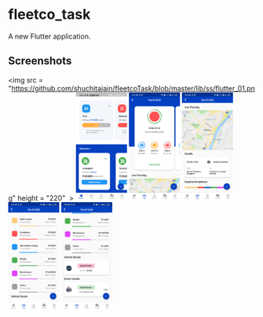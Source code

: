 # fleetco_task

A new Flutter application.

## Screenshots

<img src = "https://github.com/shuchitajain/fleetcoTask/blob/master/lib/ss/flutter_01.png" height = "220" &nbsp;>   <img src = "https://github.com/shuchitajain/fleetcoTask/blob/master/lib/ss/flutter_02.png" height = "220" >   <img src = "https://github.com/shuchitajain/fleetcoTask/blob/master/lib/ss/flutter_03.png" height = "220" >   <img src = "https://github.com/shuchitajain/fleetcoTask/blob/master/lib/ss/flutter_04.png" height = "220" > 
<img src = "https://github.com/shuchitajain/fleetcoTask/blob/master/lib/ss/flutter_05.png" height = "220" >   <img src = "https://github.com/shuchitajain/fleetcoTask/blob/master/lib/ss/flutter_06.png" height = "220" >
